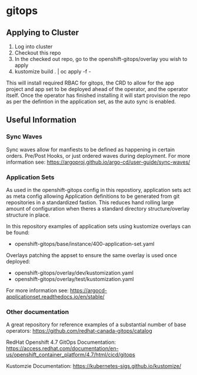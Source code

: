 # gitops

## Applying to Cluster

1) Log into cluster
2) Checkout this repo
3) In the checked out repo, go to the openshift-gitops/overlay you wish to apply
4) kustomize build . | oc apply -f -

This will install required RBAC for gitops, the CRD to allow for the app project and app set to be deployed ahead of the operator, and the operator itself.
Once the operator has finished installing it will start provision the repo as per the defintion in the application set, as the auto sync is enabled.


## Useful Information

### Sync Waves
Sync waves allow for manfiests to be defined as happening in certain orders. Pre/Post Hooks, or just ordered waves during deployment.
For more information see: https://argoproj.github.io/argo-cd/user-guide/sync-waves/

### Application Sets
As used in the openshift-gitops config in this repostiory, application sets act as meta config allowing Application definitions to be generated from git repositories in a standardized fastion.
This reduces hand rolling large amount of configuration when theres a standard directory structure/overlay structure in place.

In this repository examples of application sets using kustomize overlays can be found:
- openshift-gitops/base/instance/400-application-set.yaml

Overlays patching the appset to ensure the same overlay is used once deployed:
- openshift-gitops/overlay/dev/kustomization.yaml
- openshift-gitops/overlay/test/kustomization.yaml

For more information see: https://argocd-applicationset.readthedocs.io/en/stable/

### Other documentation

A great repository for reference examples of a substantial number of base operators:
https://github.com/redhat-canada-gitops/catalog

RedHat Openshift 4.7 GitOps Documentation:
https://access.redhat.com/documentation/en-us/openshift_container_platform/4.7/html/cicd/gitops

Kustomzie Documentation:
https://kubernetes-sigs.github.io/kustomize/




